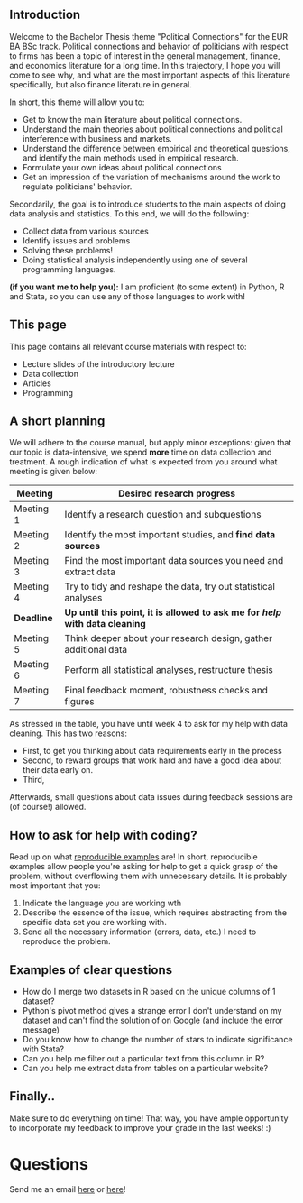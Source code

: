 ## Introduction

Welcome to the Bachelor Thesis theme "Political Connections" for the EUR BA BSc track. 
Political connections and behavior of politicians with respect to firms has been a topic of interest in the general management, finance, and economics literature for a long time. 
In this trajectory, I hope you will come to see why, and what are the most important aspects of this literature specifically, but also finance literature in general. 

In short, this theme will allow you to:

- Get to know the main literature about political connections.
- Understand the main theories about political connections and political interference with business and markets.
- Understand the difference between empirical and theoretical questions, and identify the main methods used in empirical research.
- Formulate your own ideas about political connections
- Get an impression of the variation of mechanisms around the work to regulate politicians' behavior. 

Secondarily, the goal is to introduce students to the main aspects of doing data analysis and statistics. To this end, we will do the following:

- Collect data from various sources
- Identify issues and problems 
- Solving these problems! 
- Doing statistical analysis independently using one of several programming languages. 

**(if you want me to help you):** I am proficient (to some extent) in Python, R and Stata, so you can use any of those languages to work with!

## This page 

This page contains all relevant course materials with respect to:

- Lecture slides of the introductory lecture
- Data collection
- Articles
- Programming

## A short planning

We will adhere to the course manual, but apply minor exceptions: given that our topic is data-intensive, we spend **more** time on data collection and treatment. 
A rough indication of what is expected from you around what meeting is given below:

| Meeting | Desired research progress | 
| ----- | --------|
| Meeting 1 | Identify a research question and subquestions |
| Meeting 2 | Identify the most important studies, and **find data sources** |
| Meeting 3 | Find the most important data sources you need and extract data |
| Meeting 4 | Try to tidy and reshape the data, try out statistical analyses |
| **Deadline** | **Up until this point, it is allowed to ask me for _help_ with data cleaning** |
| Meeting 5 | Think deeper about your research design, gather additional data |
| Meeting 6 | Perform all statistical analyses, restructure thesis |
| Meeting 7 | Final feedback moment, robustness checks and figures |

As stressed in the table, you have until week 4 to ask for my help with data cleaning. This has two reasons: 

- First, to get you thinking about data requirements early in the process
- Second, to reward groups that work hard and have a good idea about their data early on. 
- Third, 

Afterwards, small questions about data issues during feedback sessions are (of course!) allowed. 

## How to ask for help with coding?

Read up on what [reproducible examples](https://www.tidyverse.org/help/) are! In short, reproducible examples allow people you're asking for help to get a quick grasp of the problem, without overflowing them with unnecessary details.
It is probably most important that you:

1. Indicate the language you are working wth
2. Describe the essence of the issue, which requires abstracting from the specific data set you are working with. 
3. Send all the necessary information (errors, data, etc.) I need to reproduce the problem. 

## Examples of clear questions

- How do I merge two datasets in R based on the unique columns of 1 dataset?
- Python's pivot method gives a strange error I don't understand on my dataset and can't find the solution of on Google (and include the error message)
- Do you know how to change the number of stars to indicate significance with Stata?
- Can you help me filter out a particular text from this column in R?
- Can you help me extract data from tables on a particular website?

## Finally..

Make sure to do everything on time! That way, you have ample opportunity to incorporate my feedback to improve your grade in the last weeks! :) 

# Questions

Send me an email [here](mailto:a.h.machielsen@uu.nl) or [here](machielsen@rsm.nl)! 
